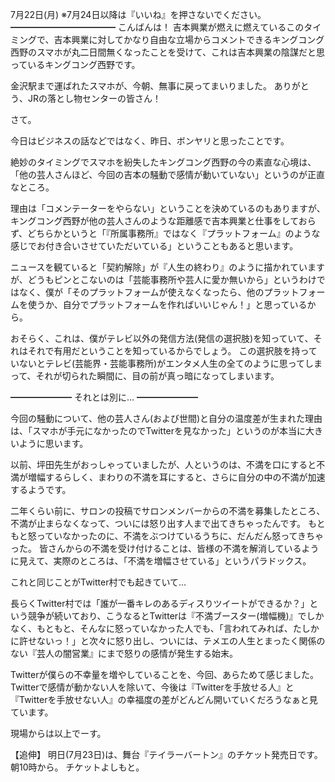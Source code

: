 7月22日(月) ※7月24日以降は『いいね』を押さないでください。
━━━━━━━━━━━━
こんばんは！
吉本興業が燃えに燃えているこのタイミングで、吉本興業に対してかなり自由な立場からコメントできるキングコング西野のスマホが丸二日間無くなったことを受けて、これは吉本興業の陰謀だと思っているキングコング西野です。

金沢駅まで運ばれたスマホが、今朝、無事に戻ってまいりました。
ありがとう、JRの落とし物センターの皆さん！

さて。

今日はビジネスの話などではなく、昨日、ボンヤリと思ったことです。

絶妙のタイミングでスマホを紛失したキングコング西野の今の素直な心境は、「他の芸人さんほど、今回の吉本の騒動で感情が動いていない」というのが正直なところ。

理由は「コメンテーターをやらない」ということを決めているのもありますが、キングコング西野が他の芸人さんのような距離感で吉本興業と仕事をしておらず、どちらかというと「『所属事務所』ではなく『プラットフォーム』のような感じでお付き合いさせていただいている」ということもあると思います。

ニュースを観ていると「契約解除」が『人生の終わり』のように描かれていますが、どうもピンとこないのは「芸能事務所や芸人に愛か無いから」というわけではなく、僕が「そのプラットフォームが使えなくなったら、他のプラットフォームを使うか、自分でプラットフォームを作ればいいじゃん！」と思っているから。

おそらく、これは、僕がテレビ以外の発信方法(発信の選択肢)を知っていて、それはそれで有用だということを知っているからでしょう。
この選択肢を持っていないとテレビ(芸能界・芸能事務所)がエンタメ人生の全てのように思ってしまって、それが切られた瞬間に、目の前が真っ暗になってしまいます。

━━━━━━━
それとは別に…
━━━━━━━

今回の騒動について、他の芸人さん(および世間)と自分の温度差が生まれた理由は、「スマホが手元になかったのでTwitterを見なかった」というのが本当に大きいように思います。

以前、坪田先生がおっしゃっていましたが、人というのは、不満を口にすると不満が増幅するらしく、まわりの不満を耳にすると、さらに自分の中の不満が加速するようです。

二年くらい前に、サロンの投稿でサロンメンバーからの不満を募集したところ、不満が止まらなくなって、ついには怒り出す人まで出てきちゃったんです。
もともと怒っていなかったのに、不満をぶつけているうちに、だんだん怒ってきちゃった。
皆さんからの不満を受け付けることは、皆様の不満を解消しているように見えて、実際のところは、「不満を増幅させている」というパラドックス。

これと同じことがTwitter村でも起きていて…

長らくTwitter村では「誰が一番キレのあるディスりツイートができるか？」という競争が続いており、こうなるとTwitterは『不満ブースター(増幅機)』でしかなく、もともと、そんなに怒っていなかった人でも、「言われてみれば、たしかに許せないっ！」と次々に怒り出し、ついには、テメエの人生とまったく関係のない『芸人の闇営業』にまで怒りの感情が発生する始末。

Twitterが僕らの不幸量を増やしていることを、今回、あらためて感じました。
Twitterで感情が動かない人を除いて、今後は『Twitterを手放せる人』と『Twitterを手放せない人』の幸福度の差がどんどん開いていくだろうなぁと見ています。

現場からは以上でーす。

【追伸】
明日(7月23日)は、舞台『テイラーバートン』のチケット発売日です。朝10時から。
チケットよしもと。
